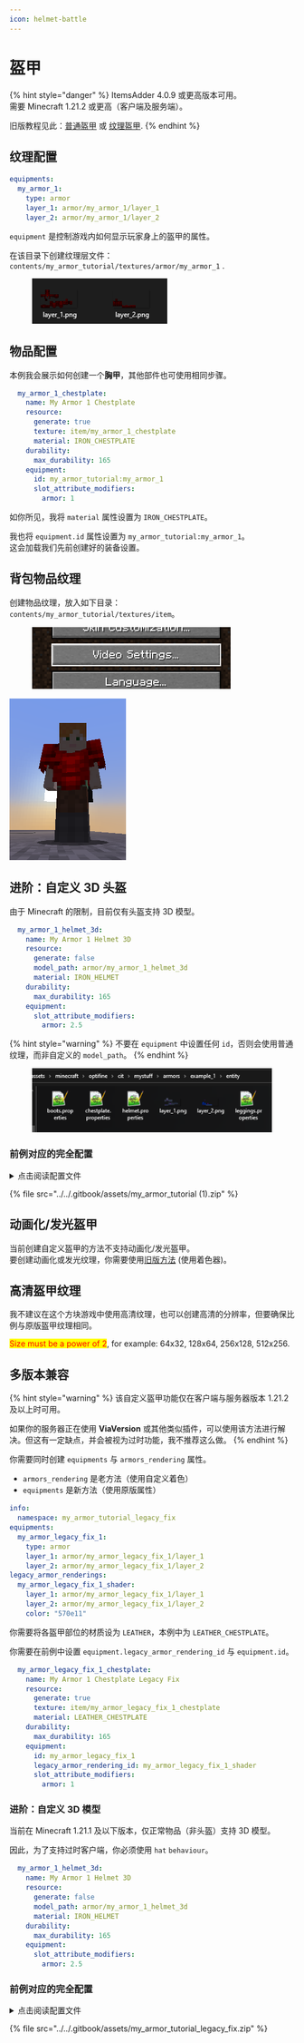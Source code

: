 ```yaml
---
icon: helmet-battle
---
```


# 盔甲

{% hint style="danger" %}
ItemsAdder 4.0.9 或更高版本可用。\
需要 Minecraft 1.21.2 或更高（客户端及服务端）。

旧版教程见此：[普通盔甲](armors-old/simple-armor.md) 或 [纹理盔甲](armors-old/textured-armor.md).
{% endhint %}

## 纹理配置

```yaml
equipments:
  my_armor_1:
    type: armor
    layer_1: armor/my_armor_1/layer_1
    layer_2: armor/my_armor_1/layer_2
```

`equipment` 是控制游戏内如何显示玩家身上的盔甲的属性。

在该目录下创建纹理层文件：`contents/my_armor_tutorial/textures/armor/my_armor_1` .

<figure><img src="../../.gitbook/assets/armor_textures_preview.png" alt=""><figcaption></figcaption></figure>

## 物品配置

本例我会展示如何创建一个**胸甲**，其他部件也可使用相同步骤。

```yaml
  my_armor_1_chestplate:
    name: My Armor 1 Chestplate
    resource:
      generate: true
      texture: item/my_armor_1_chestplate
      material: IRON_CHESTPLATE
    durability:
      max_durability: 165
    equipment:
      id: my_armor_tutorial:my_armor_1
      slot_attribute_modifiers:
        armor: 1
```

如你所见，我将 `material` 属性设置为 `IRON_CHESTPLATE`。

我也将 `equipment.id` 属性设置为 `my_armor_tutorial:my_armor_1`。\
这会加载我们先前创建好的装备设置。

## 背包物品纹理

创建物品纹理，放入如下目录：\
`contents/my_armor_tutorial/textures/item`。

<figure><img src="../../.gitbook/assets/image (72).png" alt=""><figcaption></figcaption></figure>

![](<../../.gitbook/assets/image (42) (1) (1).png>)

## 进阶：自定义 3D 头盔

由于 Minecraft 的限制，目前仅有头盔支持 3D 模型。

```yaml
  my_armor_1_helmet_3d:
    name: My Armor 1 Helmet 3D
    resource:
      generate: false
      model_path: armor/my_armor_1_helmet_3d
      material: IRON_HELMET
    durability:
      max_durability: 165
    equipment:
      slot_attribute_modifiers:
        armor: 2.5
```

{% hint style="warning" %}
不要在 `equipment` 中设置任何 `id`，否则会使用普通纹理，而非自定义的 `model_path`。
{% endhint %}

<figure><img src="../../.gitbook/assets/image (58).png" alt=""><figcaption></figcaption></figure>

### 前例对应的完全配置

<details>

<summary>点击阅读配置文件</summary>

```yaml
info:
  namespace: my_armor_tutorial
equipments:
  my_armor_1:
    type: armor
    layer_1: armor/my_armor_1/layer_1
    layer_2: armor/my_armor_1/layer_2
items:
  my_armor_1_helmet:
    name: My Armor 1 Helmet
    resource:
      generate: true
      texture: item/my_armor_1_helmet
      material: IRON_HELMET
    durability:
      max_durability: 165
    equipment:
      id: my_armor_tutorial:my_armor_1
      slot_attribute_modifiers:
        armor: 2.5
  my_armor_1_chestplate:
    name: My Armor 1 Chestplate
    resource:
      generate: true
      texture: item/my_armor_1_chestplate
      material: IRON_CHESTPLATE
    durability:
      max_durability: 165
    equipment:
      id: my_armor_tutorial:my_armor_1
      slot_attribute_modifiers:
        armor: 1
  my_armor_1_leggings:
    name: My Armor 1 Leggings
    resource:
      generate: true
      texture: item/my_armor_1_leggings
      material: IRON_LEGGINGS
    durability:
      max_durability: 165
    equipment:
      id: my_armor_tutorial:my_armor_1
      slot_attribute_modifiers:
        armor: 2.5
  my_armor_1_boots:
    name: My Armor 1 Boots
    resource:
      generate: true
      texture: item/my_armor_1_boots
      material: IRON_BOOTS
    durability:
      max_durability: 165
    equipment:
      id: my_armor_tutorial:my_armor_1
      slot_attribute_modifiers:
        armor: 2.5

```

</details>

{% file src="../../.gitbook/assets/my_armor_tutorial (1).zip" %}

## 动画化/发光盔甲

当前创建自定义盔甲的方法不支持动画化/发光盔甲。\
要创建动画化或发光纹理，你需要使用[旧版方法](armors-old/textured-armor.md) (使用着色器)。

## **高清盔甲纹理**

我不建议在这个方块游戏中使用高清纹理，也可以创建高清的分辨率，但要确保比例与原版盔甲纹理相同。

<mark style="color:red;">Size must be a power of 2</mark>, for example: 64x32, 128x64, 256x128, 512x256.&#x20;

## 多版本兼容

{% hint style="warning" %}
该自定义盔甲功能仅在客户端与服务器版本 1.21.2 及以上时可用。

如果你的服务器正在使用 **ViaVersion** 或其他类似插件，可以使用该方法进行解决。但这有一定缺点，并会被视为过时功能，我不推荐这么做。
{% endhint %}

你需要同时创建 `equipments` 与 `armors_rendering` 属性。

* `armors_rendering` 是老方法（使用自定义着色）
* `equipments` 是新方法（使用原版属性）

```yaml
info:
  namespace: my_armor_tutorial_legacy_fix
equipments:
  my_armor_legacy_fix_1:
    type: armor
    layer_1: armor/my_armor_legacy_fix_1/layer_1
    layer_2: armor/my_armor_legacy_fix_1/layer_2
legacy_armor_renderings:
  my_armor_legacy_fix_1_shader:
    layer_1: armor/my_armor_legacy_fix_1/layer_1
    layer_2: armor/my_armor_legacy_fix_1/layer_2
    color: "570e11"
```

你需要将各盔甲部位的材质设为 `LEATHER`，本例中为 `LEATHER_CHESTPLATE`。

你需要在前例中设置 `equipment.legacy_armor_rendering_id` 与 `equipment.id`。

```yaml
  my_armor_legacy_fix_1_chestplate:
    name: My Armor 1 Chestplate Legacy Fix
    resource:
      generate: true
      texture: item/my_armor_legacy_fix_1_chestplate
      material: LEATHER_CHESTPLATE
    durability:
      max_durability: 165
    equipment:
      id: my_armor_legacy_fix_1
      legacy_armor_rendering_id: my_armor_legacy_fix_1_shader
      slot_attribute_modifiers:
        armor: 1
```

### 进阶：自定义 3D 模型

当前在 Minecraft 1.21.1 及以下版本，仅正常物品（非头盔）支持 3D 模型。

因此，为了支持过时客户端，你必须使用 `hat` `behaviour`。

```yaml
  my_armor_1_helmet_3d:
    name: My Armor 1 Helmet 3D
    resource:
      generate: false
      model_path: armor/my_armor_1_helmet_3d
      material: IRON_HELMET
    durability:
      max_durability: 165
    equipment:
      slot_attribute_modifiers:
        armor: 2.5
```

### 前例对应的完全配置

<details>

<summary>点击阅读配置文件</summary>

```yaml
info:
  namespace: my_armor_tutorial_legacy_fix
equipments:
  my_armor_legacy_fix_1:
    type: armor
    layer_1: armor/my_armor_legacy_fix_1/layer_1
    layer_2: armor/my_armor_legacy_fix_1/layer_2
armors_rendering:
  my_armor_legacy_fix_1_shader:
    layer_1: armor/my_armor_legacy_fix_1/layer_1
    layer_2: armor/my_armor_legacy_fix_1/layer_2
    color: "570e11"
items:
  my_armor_legacy_fix_1_helmet:
    name: My Armor 1 Helmet Legacy Fix
    resource:
      generate: true
      texture: item/my_armor_legacy_fix_1_helmet
      material: LEATHER_HELMET
    durability:
      max_durability: 165
    equipment:
      id: my_armor_tutorial_legacy_fix:my_armor_legacy_fix_1
      slot_attribute_modifiers:
        armor: 2.5
    specific_properties:
      armor:
        slot: head
        custom_armor: my_armor_legacy_fix_1_shader
  my_armor_legacy_fix_1_chestplate:
    name: My Armor 1 Chestplate Legacy Fix
    resource:
      generate: true
      texture: item/my_armor_legacy_fix_1_chestplate
      material: LEATHER_CHESTPLATE
    durability:
      max_durability: 165
    equipment:
      id: my_armor_tutorial_legacy_fix:my_armor_legacy_fix_1
      slot_attribute_modifiers:
        armor: 1
    specific_properties:
      armor:
        slot: chest
        custom_armor: my_armor_legacy_fix_1_shader
  my_armor_legacy_fix_1_leggings:
    name: My Armor 1 Leggings Legacy Fix
    resource:
      generate: true
      texture: item/my_armor_legacy_fix_1_leggings
      material: LEATHER_LEGGINGS
    durability:
      max_durability: 165
    equipment:
      id: my_armor_tutorial_legacy_fix:my_armor_legacy_fix_1
      slot_attribute_modifiers:
        armor: 2.5
    specific_properties:
      armor:
        slot: legs
        custom_armor: my_armor_legacy_fix_1_shader
  my_armor_legacy_fix_1_boots:
    name: My Armor 1 Boots Legacy Fix
    resource:
      generate: true
      texture: item/my_armor_legacy_fix_1_boots
      material: LEATHER_BOOTS
    durability:
      max_durability: 165
    equipment:
      id: my_armor_tutorial_legacy_fix:my_armor_legacy_fix_1
      slot_attribute_modifiers:
        armor: 2.5
    specific_properties:
      armor:
        slot: feet
        custom_armor: my_armor_legacy_fix_1_shader
  my_armor_legacy_fix_1_helmet_3d:
    name: My Armor Legacy Fix 1 Helmet 3d
    resource:
      generate: false
      model_path: armor/my_armor_legacy_fix_1_helmet_3d
      material: PAPER
    durability:
      max_durability: 165
    behaviours:
      hat: true
    attribute_modifiers:
      head:
        armor: 2.5

```

</details>

{% file src="../../.gitbook/assets/my_armor_tutorial_legacy_fix.zip" %}